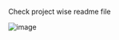 Check project wise readme file

![image](https://github.com/user-attachments/assets/39e81e75-be69-4a61-b90f-d1666fdb2f91)
